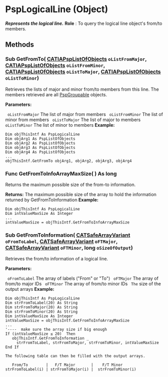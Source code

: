 # PspLogicalLine (Object)

**_Represents the logical line._**
**Role** : To query the logical line object's from/to members.

## Methods

### Sub **GetFromTo**( [CATIAPspListOfObjects](../CATPlantShipInterfaces/interface_PspListOfObjects_53716.md)  `oListFromMajor`,  [CATIAPspListOfObjects](../CATPlantShipInterfaces/interface_PspListOfObjects_53716.md)  `oListFromMinor`,  [CATIAPspListOfObjects](../CATPlantShipInterfaces/interface_PspListOfObjects_53716.md)  `oListToMajor`,  [CATIAPspListOfObjects](../CATPlantShipInterfaces/interface_PspListOfObjects_53716.md)  `oListToMinor`)

Retrieves the lists of major and minor from/to members from this line.
The members retrieved are all [PspGroupable](../CATPlantShipInterfaces/interface_PspGroupable_31100.md) objects.

**Parameters:**

` oListFromMajor`      The list of major from members
` oListFromMinor`      The list of minor from members
` oListToMajor`      The list of major to members
` oListToMinor`      The list of minor to members
**Example:**

```VBScript
Dim objThisIntf As PspLogicalLine
Dim objArg1 As PspListOfObjects
Dim objArg2 As PspListOfObjects
Dim objArg3 As PspListOfObjects
Dim objArg4 As PspListOfObjects
...
objThisIntf.GetFromTo objArg1, objArg2, objArg3, objArg4

```

### Func **GetFromToInfoArrayMaxSize**( ) As long

Returns the maximum possible size of the from-to information.

**Returns:**      The maximum possible size of the array to hold the information returned by GetFromToInformation **Example:**

```VBScript
Dim objThisIntf As PspLogicalLine
Dim intValueMaxSize As Integer
...
intValueMaxSize = objThisIntf.GetFromToInfoArrayMaxSize

```

### Sub **GetFromToInformation**( [CATSafeArrayVariant](../System/typedef_CATSafeArrayVariant_73843.md)  `oFromToLabel`,  [CATSafeArrayVariant](../System/typedef_CATSafeArrayVariant_73843.md)  `oFTMajor`,  [CATSafeArrayVariant](../System/typedef_CATSafeArrayVariant_73843.md)  `oFTMinor`,  long  `oSizeOfOutput`)

Retrieves the from/to information of a logical line.

**Parameters:**

` oFromToLabel`      The array of labels ("From" or "To")
` oFTMajor`      The array of from/to major IDs
` oFTMinor`      The array of from/to minor IDs
` The`      size of the output arrays
**Example:**

```VBScript
Dim objThisIntf As PspLogicalLine
Dim strFromToLabel(20) As String
Dim strFromToMajor(20) As String
Dim strFromToMinor(20) As String
Dim intValueMaxSize As Integer
intValueMaxSize = objThisIntf.GetFromToInfoArrayMaxSize
...
'----  make sure the array size if big enough
If (intValueMaxSize ≤ 20)  Then
   objThisIntf.GetFromToInformation _
     strFromToLabel, strFromToMajor, strFromToMinor, intValueMaxSize
End If

The following table can then be filled with the output arrays.

   From/To        |   F/T Major       |    F/T Minor
strFromToLabel(i) | strFromToMajor(i) |  strFromToMinor(i)

```